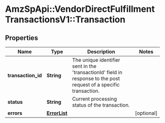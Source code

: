 # AmzSpApi::VendorDirectFulfillmentTransactionsV1::Transaction

## Properties
Name | Type | Description | Notes
------------ | ------------- | ------------- | -------------
**transaction_id** | **String** | The unique identifier sent in the &#x27;transactionId&#x27; field in response to the post request of a specific transaction. | 
**status** | **String** | Current processing status of the transaction. | 
**errors** | [**ErrorList**](ErrorList.md) |  | [optional] 

